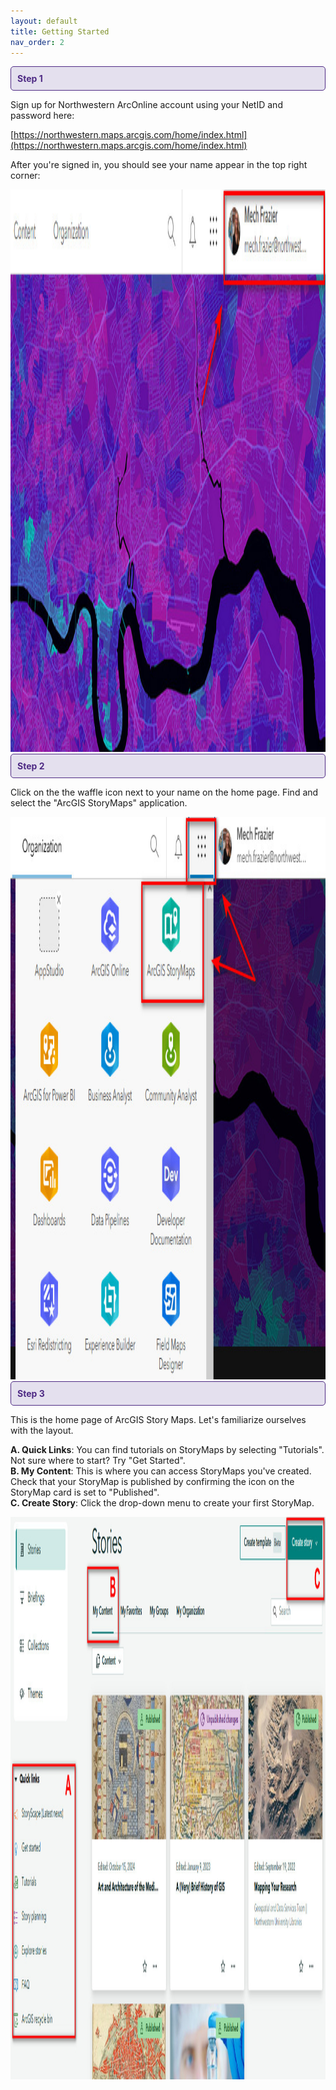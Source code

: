 ```yaml
---
layout: default
title: Getting Started
nav_order: 2
---
```

<div style="border: 1px solid #4E2A84; background-color: #E4E0EE; padding: 10px; border-radius: 5px; color: #4E2A84;">
  <strong>Step 1</strong>
</div>

Sign up for Northwestern ArcOnline account using your NetID and password here: 

[https://northwestern.maps.arcgis.com/home/index.html](https://northwestern.maps.arcgis.com/home/index.html)

After you're signed in, you should see your name appear in the top right corner:

<img src="https://raw.githubusercontent.com/nulib-ds/NU-ARTHIST329/refs/heads/main/content/img/signin.jpg" alt="Sign In" width="1000" height="900">

<br>
   
<div style="border: 1px solid #4E2A84; background-color: #E4E0EE; padding: 10px; border-radius: 5px; color: #4E2A84;">
  <strong>Step 2</strong>
</div>

Click on the the waffle icon next to your name on the home page. Find and select the "ArcGIS StoryMaps" application. 

<img src="https://raw.githubusercontent.com/nulib-ds/NU-ARTHIST329/refs/heads/main/content/img/waffle.jpg" alt="Open StoryMaps" width="1000" height="900">

<br>

<div style="border: 1px solid #4E2A84; background-color: #E4E0EE; padding: 10px; border-radius: 5px; color: #4E2A84;">
  <strong>Step 3</strong>
</div>

This is the home page of ArcGIS Story Maps. Let's familiarize ourselves with the layout.

**A. Quick Links**: You can find tutorials on StoryMaps by selecting "Tutorials". Not sure where to start? Try "Get Started". <br> 
**B. My Content**: This is where you can access StoryMaps you've created. Check that your StoryMap is published by confirming the icon on the StoryMap card is set to "Published".<br>
**C. Create Story**: Click the drop-down menu to create your first StoryMap. 
   
<img src="https://raw.githubusercontent.com/nulib-ds/NU-ARTHIST329/refs/heads/main/content/img/storymaps.jpg" alt="StoryMap Content" width="1000" height="900">
